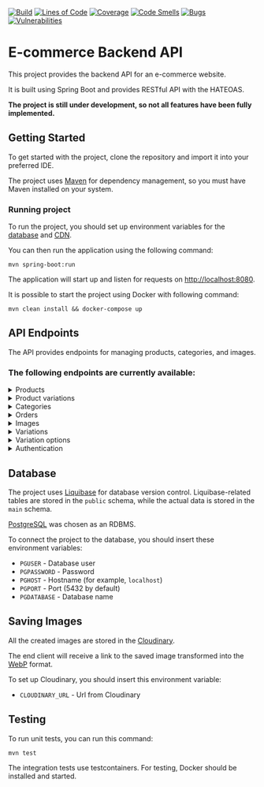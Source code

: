 [![Build](https://github.com/pawl1n/ks-java/actions/workflows/build.yml/badge.svg)](https://github.com/pawl1n/ks-java/actions/workflows/build.yml)
[![Lines of Code](https://sonarcloud.io/api/project_badges/measure?project=pawl1n_ks-java&metric=ncloc)](https://sonarcloud.io/summary/new_code?id=pawl1n_ks-java)
[![Coverage](https://sonarcloud.io/api/project_badges/measure?project=pawl1n_ks-java&metric=coverage)](https://sonarcloud.io/summary/new_code?id=pawl1n_ks-java)
[![Code Smells](https://sonarcloud.io/api/project_badges/measure?project=pawl1n_ks-java&metric=code_smells)](https://sonarcloud.io/summary/new_code?id=pawl1n_ks-java)
[![Bugs](https://sonarcloud.io/api/project_badges/measure?project=pawl1n_ks-java&metric=bugs)](https://sonarcloud.io/summary/new_code?id=pawl1n_ks-java)
[![Vulnerabilities](https://sonarcloud.io/api/project_badges/measure?project=pawl1n_ks-java&metric=vulnerabilities)](https://sonarcloud.io/summary/new_code?id=pawl1n_ks-java)

# E-commerce Backend API

This project provides the backend API for an e-commerce website.

It is built using Spring Boot and provides RESTful API with the HATEOAS.

**The project is still under development, so not all features have been fully implemented.**

## Getting Started

To get started with the project, clone the repository and import it into your preferred IDE.

The project uses [Maven](https://maven.apache.org/) for dependency management, so you must have Maven installed on your
system.

### Running project

To run the project, you should set up environment variables for the [database](#database) and [CDN](#saving-images).

You can then run the application using the following command:

```
mvn spring-boot:run
```

The application will start up and listen for requests on <http://localhost:8080>.

It is possible to start the project using Docker with following command:

```
mvn clean install && docker-compose up
```

## API Endpoints

The API provides endpoints for managing products, categories, and images.

### The following endpoints are currently available:

<details>
<summary>Products</summary>

`GET /api/products` - Retrieves a list of all products.

Params:

| Param        | Description                                                                                        |
|--------------|----------------------------------------------------------------------------------------------------|
| categoryPath | Search products by category path.<br/>Finds products even if they belong to a descendant category. |

`GET /api/products/{id}` - Retrieves a specific product by ID.

`GET /api/products/slug/{slug}` - Retrieves a specific product by slug.

`POST /api/products` - Creates a new product.

`PUT /api/products/{id}` - Updates an existing product.

`DELETE /api/products/{id}` - Deletes a product by ID.

`GET /api/products/{id}/category` - Retrieves a category of the product.

</details>

<details>
<summary>Product variations</summary>

`GET /api/products/{id}/variations` - Retrieves a list of all product variationss.

`GET /api/products/{id}/variations/{id}` - Retrieves a specific product variation by ID.

`POST /api/products/id}/variations` - Creates a new product variation.

`PUT /api/products/{id}/variations/{id}` - Updates an existing product variation.

`DELETE /api/products/{id}/variations/{id}` - Deletes a product variation by ID.

</details>

<details>
<summary>Categories</summary>

`GET /api/categories` - Retrieves a list of all categories.

`GET /api/categories/root` - Retrieves a list of all root categories.

`GET /api/categories/tree` - Retrieves a tree of all categories.

`GET /api/categories/{id}` - Retrieves a specific category by ID.

`GET /api/categories/path/{*path}` - Retrieves a specific category by its path.

`GET /api/categories/{id}/descendants` - Retrieves descendants of category

`POST /api/categories` - Creates a new category.

`PUT /api/categories/{id}` - Updates an existing category.

`DELETE /api/categories/{id}` - Deletes a category by ID.

</details>

<details>
<summary>Orders</summary>

WIP

</details>

<details>
<summary>Images</summary>

`GET /api/images` - Retrieves a list of all images.

`GET /api/images/{id}` - Retrieves a specific image by ID.

`POST /api/images` - Creates a new image. Details in the [Images](#saving-images) section

`PUT /api/images/{id}` - Updates an existing image.

`DELETE /api/images/{id}` - Deletes an image by ID.

</details>


<details>
<summary>Variations</summary>

`GET /api/variations` - Retrieves a list of all variations.

`GET /api/variations/{id}` - Retrieves a specific variation by ID.

`POST /api/variations` - Creates a new variation.

`PUT /api/variations/{id}` - Updates an existing variation.

`DELETE /api/variations/{id}` - Deletes a variation by ID.

</details>

<details>
<summary>Variation options</summary>

`GET /api/variations/{id}/options` - Retrieves a list of all variation options.

`GET /api/variations/{id}/options/{id}` - Retrieves a specific variation option by ID.

`POST /api/variations/id}/options` - Creates a new variation option.

`PUT /api/variations/{id}/options/{id}` - Updates an existing variation option.

`DELETE /api/variations/{id}/options/{id}` - Deletes a variation option by ID.

</details>

<details>
<summary>Authentication</summary>

`POST /api/auth/login` - Login user and generate JWT tokens.

`POST /api/auth/register` - Register new user with role user.

`POST /api/auth/refresh` - Refresh access token.

</details>

## Database

The project uses [Liquibase](https://www.liquibase.com/) for database version control.
Liquibase-related tables are stored in the `public` schema, while the actual data is stored in the `main` schema.

[PostgreSQL](https://www.postgresql.org/) was chosen as an RDBMS.

To connect the project to the database, you should insert these environment variables:

* `PGUSER` - Database user
* `PGPASSWORD` - Password
* `PGHOST` - Hostname (for example, `localhost`)
* `PGPORT` - Port (5432 by default)
* `PGDATABASE` - Database name

## Saving Images

All the created images are stored in the [Cloudinary](https://cloudinary.com/).

The end client will receive a link to the saved image transformed into
the [WebP](https://developers.google.com/speed/webp/) format.

To set up Cloudinary, you should insert this environment variable:

* `CLOUDINARY_URL` - Url from Cloudinary

## Testing

To run unit tests, you can run this command:

```
mvn test
```

The integration tests use testcontainers. For testing, Docker should be installed and started.
